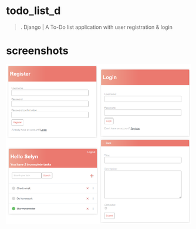 # todo_list_d
>. Django | A To-Do list application with user registration & login

# screenshots
<img src="./venv/images/Screenshot 2022-03-17 142930.png">
